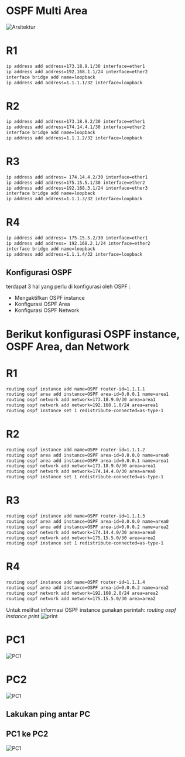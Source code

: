 # OSPF Multi Area

![Arsitektur](/image/1.png)

# R1
~~~bash
ip address add address=173.18.9.1/30 interface=ether1
ip address add address=192.168.1.1/24 interface=ether2
interface bridge add name=loopback
ip address add address=1.1.1.1/32 interface=loopback
~~~

# R2
~~~bash
ip address add address=173.18.9.2/30 interface=ether1
ip address add address=174.14.4.1/30 interface=ether2
interface bridge add name=loopback
ip address add address=1.1.1.2/32 interface=loopback
~~~

# R3
~~~bash
ip address add address= 174.14.4.2/30 interface=ether1
ip address add address=175.15.5.1/30 interface=ether2
ip address add address=192.168.3.1/24 interface=ether3
interface bridge add name=loopback
ip address add address=1.1.1.3/32 interface=loopback
~~~

# R4
~~~bash
ip address add address= 175.15.5.2/30 interface=ether1
ip address add address= 192.168.2.1/24 interface=ether2
interface bridge add name=loopback
ip address add address=1.1.1.4/32 interface=loopback
~~~

## Konfigurasi OSPF 

terdapat 3 hal yang perlu di konfigurasi oleh OSPF :
* Mengaktifkan OSPF instance
* Konfigurasi OSPF Area
* Konfigurasi OSPF Network

# Berikut konfigurasi OSPF instance, OSPF Area, dan Network

# R1
~~~bash
routing ospf instance add name=OSPF router-id=1.1.1.1
routing ospf area add instance=OSPF area-id=0.0.0.1 name=area1
routing ospf network add network=173.18.9.0/30 area=area1
routing ospf network add network=192.168.1.0/24 area=area1
routing ospf instance set 1 redistribute-connected=as-type-1
~~~

# R2
~~~bash
routing ospf instance add name=OSPF router-id=1.1.1.2
routing ospf area add instance=OSPF area-id=0.0.0.0 name=area0
routing ospf area add instance=OSPF area-id=0.0.0.1 name=area1
routing ospf network add network=173.18.9.0/30 area=area1
routing ospf network add network=174.14.4.0/30 area=area0
routing ospf instance set 1 redistribute-connected=as-type-1
~~~

# R3
~~~bash
routing ospf instance add name=OSPF router-id=1.1.1.3
routing ospf area add instance=OSPF area-id=0.0.0.0 name=area0
routing ospf area add instance=OSPF area-id=0.0.0.2 name=area2
routing ospf network add network=174.14.4.0/30 area=area0
routing ospf network add network=175.15.5.0/30 area=area2
routing ospf instance set 1 redistribute-connected=as-type-1

~~~

# R4
~~~bash
routing ospf instance add name=OSPF router-id=1.1.1.4
routing ospf area add instance=OSPF area-id=0.0.0.2 name=area2
routing ospf network add network=192.168.2.0/24 area=area2
routing ospf network add network=175.15.5.0/30 area=area2
~~~

Untuk melihat informasi OSPF instance gunakan perintah:
*routing ospf instance print*
![print](/image/2.png)

# PC1
![PC1](/image/3.png)

# PC2
![PC1](/image/4.png)

## Lakukan ping antar PC

## PC1 ke PC2
![PC1](/image/5.png)
